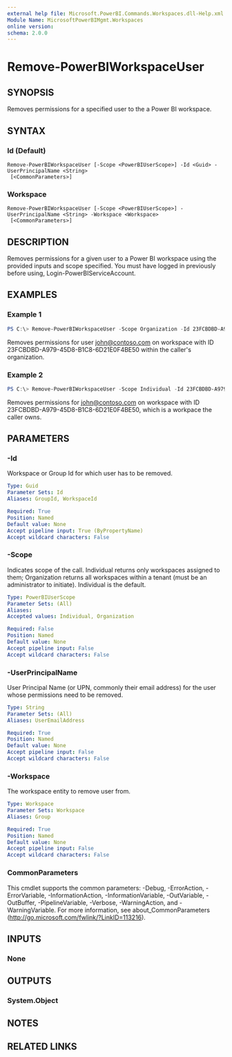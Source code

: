 ```yaml
---
external help file: Microsoft.PowerBI.Commands.Workspaces.dll-Help.xml
Module Name: MicrosoftPowerBIMgmt.Workspaces
online version:
schema: 2.0.0
---
```


# Remove-PowerBIWorkspaceUser

## SYNOPSIS
Removes permissions for a specified user to the a Power BI workspace.

## SYNTAX

### Id (Default)
```
Remove-PowerBIWorkspaceUser [-Scope <PowerBIUserScope>] -Id <Guid> -UserPrincipalName <String>
 [<CommonParameters>]
```

### Workspace
```
Remove-PowerBIWorkspaceUser [-Scope <PowerBIUserScope>] -UserPrincipalName <String> -Workspace <Workspace>
 [<CommonParameters>]
```

## DESCRIPTION
Removes permissions for a given user to a Power BI workspace using the provided inputs and scope specified.
You must have logged in previously before using, Login-PowerBIServiceAccount.

## EXAMPLES

### Example 1
```powershell
PS C:\> Remove-PowerBIWorkspaceUser -Scope Organization -Id 23FCBDBD-A979-45D8-B1C8-6D21E0F4BE50 -UserEmailAddress john@contoso.com
```

Removes permissions for user john@contoso.com on workspace with ID 23FCBDBD-A979-45D8-B1C8-6D21E0F4BE50 within the caller's organization.

### Example 2
```powershell
PS C:\> Remove-PowerBIWorkspaceUser -Scope Individual -Id 23FCBDBD-A979-45D8-B1C8-6D21E0F4BE50 -UserEmailAddress john@contoso.com
```

Removes permissions for john@contoso.com on workspace with ID 23FCBDBD-A979-45D8-B1C8-6D21E0F4BE50, which is a workpace the caller owns.

## PARAMETERS

### -Id
Workspace or Group Id for which user has to be removed.

```yaml
Type: Guid
Parameter Sets: Id
Aliases: GroupId, WorkspaceId

Required: True
Position: Named
Default value: None
Accept pipeline input: True (ByPropertyName)
Accept wildcard characters: False
```

### -Scope
Indicates scope of the call. Individual returns only workspaces assigned to them; Organization returns all workspaces within a tenant (must be an administrator to initiate). Individual is the default.

```yaml
Type: PowerBIUserScope
Parameter Sets: (All)
Aliases:
Accepted values: Individual, Organization

Required: False
Position: Named
Default value: None
Accept pipeline input: False
Accept wildcard characters: False
```

### -UserPrincipalName
User Principal Name (or UPN, commonly their email address) for the user whose permissions need to be removed.

```yaml
Type: String
Parameter Sets: (All)
Aliases: UserEmailAddress

Required: True
Position: Named
Default value: None
Accept pipeline input: False
Accept wildcard characters: False
```

### -Workspace
The workspace entity to remove user from.

```yaml
Type: Workspace
Parameter Sets: Workspace
Aliases: Group

Required: True
Position: Named
Default value: None
Accept pipeline input: False
Accept wildcard characters: False
```

### CommonParameters
This cmdlet supports the common parameters: -Debug, -ErrorAction, -ErrorVariable, -InformationAction, -InformationVariable, -OutVariable, -OutBuffer, -PipelineVariable, -Verbose, -WarningAction, and -WarningVariable. For more information, see about_CommonParameters (http://go.microsoft.com/fwlink/?LinkID=113216).

## INPUTS

### None

## OUTPUTS

### System.Object

## NOTES

## RELATED LINKS
